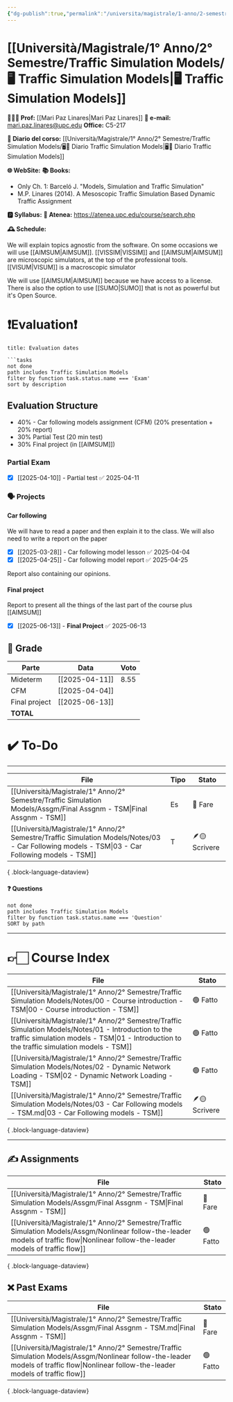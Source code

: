 ```yaml
---
{"dg-publish":true,"permalink":"/universita/magistrale/1-anno/2-semestre/traffic-simulation-models/traffic-simulation-models/","tags":["UNI"]}
---
```



# [[Università/Magistrale/1° Anno/2° Semestre/Traffic Simulation Models/🖥 Traffic Simulation Models\|🖥 Traffic Simulation Models]]


**🧑🏻‍🏫 Prof:** [[Mari Paz Linares\|Mari Paz Linares]]
**📧 e-mail:** mari.paz.linares@upc.edu
**Office:** C5-217

**📔 Diario del corso:** [[Università/Magistrale/1° Anno/2° Semestre/Traffic Simulation Models/🖥📔 Diario Traffic Simulation Models\|🖥📔 Diario Traffic Simulation Models]]

**🌐 WebSite:** 
**📚 Books:** 
- Only Ch. 1: Barceló J. "Models, Simulation and Traffic Simulation"
- M.P. Linares (2014). A Mesoscopic Traffic Simulation Based Dynamic Traffic Assignment

**🅿️ Syllabus:**
**🔑 Atenea:** https://atenea.upc.edu/course/search.php

**🕰 Schedule:**


We will explain topics agnostic from the software. On some occasions we will use [[AIMSUM\|AIMSUM]].
[[VISSIM\|VISSIM]] and [[AIMSUM\|AIMSUM]] are microscopic simulators, at the top of the professional tools.
[[VISUM\|VISUM]] is a macroscopic simulator

We will use [[AIMSUM\|AIMSUM]] because we have access to a license. There is also the option to use [[SUMO\|SUMO]] that is not as powerful but it's Open Source.


# ❗️Evaluation❗️

```ad-attention
title: Evaluation dates

```tasks
not done
path includes Traffic Simulation Models
filter by function task.status.name === 'Exam'
sort by description

```

## Evaluation Structure

- 40% - Car following models assignment (CFM) (20% presentation + 20% report)
- 30% Partial Test (20 min test)
- 30% Final project (in [[AIMSUM]])

### Partial Exam

- [x] [[2025-04-10]] - Partial test ✅ 2025-04-11

### 🗣 Projects 

#### Car following

We will have to read a paper and then explain it to the class. We will also need to write a report on the paper
- [x] [[2025-03-28]] - Car following model lesson ✅ 2025-04-04
- [x] [[2025-04-25]] - Car following model report ✅ 2025-04-25

Report also containing our opinions.

#### Final project

Report to present all the things of the last part of the course plus [[AIMSUM]]
- [x] [[2025-06-13]] - **Final Project** ✅ 2025-06-13

## 💯 Grade

| Parte         | Data           | Voto |
| ------------- | -------------- | ---- |
| Mideterm      | [[2025-04-11]] | 8.55 |
| CFM           | [[2025-04-04]] |      |
| Final project | [[2025-06-13]] |      |
| **TOTAL**     |                |      |


# ✔️ To-Do


___

| File                                                                                                                                              | Tipo | Stato         |
| ------------------------------------------------------------------------------------------------------------------------------------------------- | ---- | ------------- |
| [[Università/Magistrale/1° Anno/2° Semestre/Traffic Simulation Models/Assgm/Final Assgnm - TSM\|Final Assgnm - TSM]]                           | Es   | 🔴 Fare       |
| [[Università/Magistrale/1° Anno/2° Semestre/Traffic Simulation Models/Notes/03 - Car Following models - TSM\|03 - Car Following models - TSM]] | T    | 🪶🟡 Scrivere |

{ .block-language-dataview}



#### ❓ Questions

```tasks
not done
path includes Traffic Simulation Models
filter by function task.status.name === 'Question'
SORT by path
```


___

# 👉🏻 Course Index


| File                                                                                                                                                                                                | Stato         |
| --------------------------------------------------------------------------------------------------------------------------------------------------------------------------------------------------- | ------------- |
| [[Università/Magistrale/1° Anno/2° Semestre/Traffic Simulation Models/Notes/00 - Course introduction - TSM\|00 - Course introduction - TSM]]                                                     | 🟢 Fatto      |
| [[Università/Magistrale/1° Anno/2° Semestre/Traffic Simulation Models/Notes/01 - Introduction to the traffic simulation models - TSM\|01 - Introduction to the traffic simulation models - TSM]] | 🟢 Fatto      |
| [[Università/Magistrale/1° Anno/2° Semestre/Traffic Simulation Models/Notes/02 - Dynamic Network Loading - TSM\|02 - Dynamic Network Loading - TSM]]                                             | 🟢 Fatto      |
| [[Università/Magistrale/1° Anno/2° Semestre/Traffic Simulation Models/Notes/03 - Car Following models - TSM.md\|03 - Car Following models - TSM]]                                                   | 🪶🟡 Scrivere |

{ .block-language-dataview}


___


## ✍️ Assignments


| File                                                                                                                                                                                    | Stato    |
| --------------------------------------------------------------------------------------------------------------------------------------------------------------------------------------- | -------- |
| [[Università/Magistrale/1° Anno/2° Semestre/Traffic Simulation Models/Assgm/Final Assgnm - TSM\|Final Assgnm - TSM]]                                                                 | 🔴 Fare  |
| [[Università/Magistrale/1° Anno/2° Semestre/Traffic Simulation Models/Assgm/Nonlinear follow-the-leader models of traffic flow\|Nonlinear follow-the-leader models of traffic flow]] | 🟢 Fatto |

{ .block-language-dataview}

## ❌ Past Exams


| File                                                                                                                                                                                    | Stato    |
| --------------------------------------------------------------------------------------------------------------------------------------------------------------------------------------- | -------- |
| [[Università/Magistrale/1° Anno/2° Semestre/Traffic Simulation Models/Assgm/Final Assgnm - TSM.md\|Final Assgnm - TSM]]                                                                 | 🔴 Fare  |
| [[Università/Magistrale/1° Anno/2° Semestre/Traffic Simulation Models/Assgm/Nonlinear follow-the-leader models of traffic flow\|Nonlinear follow-the-leader models of traffic flow]] | 🟢 Fatto |

{ .block-language-dataview}




